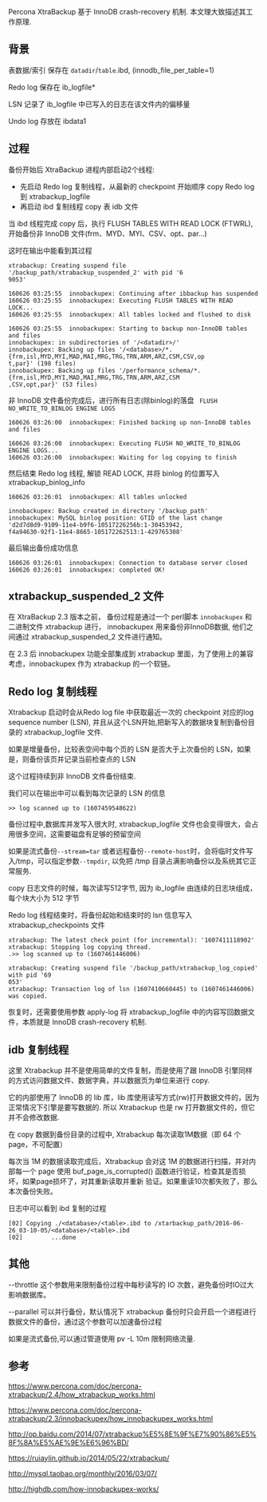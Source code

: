 Percona XtraBackup 基于 InnoDB crash-recovery 机制. 本文理大致描述其工作原理.

背景
---------
表数据/索引 保存在 `datadir`/`table`.ibd, (innodb_file_per_table=1)

Redo log 保存在 ib_logfile*

LSN 记录了 ib_logfile 中已写入的日志在该文件内的偏移量

Undo log 存放在 ibdata1

过程
-------
备份开始后 XtraBackup 进程内部启动2个线程:
* 先启动 Redo log 复制线程，从最新的 checkpoint 开始顺序 copy Redo log 到 xtrabackup_logfile
* 再启动 ibd 复制线程 copy 表 idb 文件

当 ibd 线程完成 copy 后，执行 FLUSH TABLES WITH READ LOCK (FTWRL), 开始备份非 InnoDB 文件(frm、MYD、MYI、CSV、opt、par...)

这时在输出中能看到其过程
```
xtrabackup: Creating suspend file '/backup_path/xtrabackup_suspended_2' with pid '6
9053'

160626 03:25:55  innobackupex: Continuing after ibbackup has suspended
160626 03:25:55  innobackupex: Executing FLUSH TABLES WITH READ LOCK...
160626 03:25:55  innobackupex: All tables locked and flushed to disk

160626 03:25:55  innobackupex: Starting to backup non-InnoDB tables and files
innobackupex: in subdirectories of '/<datadir>/'
innobackupex: Backing up files '/<database>/*.{frm,isl,MYD,MYI,MAD,MAI,MRG,TRG,TRN,ARM,ARZ,CSM,CSV,op
t,par}' (198 files)
innobackupex: Backing up files '/performance_schema/*.{frm,isl,MYD,MYI,MAD,MAI,MRG,TRG,TRN,ARM,ARZ,CSM
,CSV,opt,par}' (53 files)
```

非 InnoDB 文件备份完成后，进行所有日志(除binlog)的落盘 ` FLUSH NO_WRITE_TO_BINLOG ENGINE LOGS`
```
160626 03:26:00  innobackupex: Finished backing up non-InnoDB tables and files

160626 03:26:00  innobackupex: Executing FLUSH NO_WRITE_TO_BINLOG ENGINE LOGS...
160626 03:26:00  innobackupex: Waiting for log copying to finish
```

然后结束 Redo log 线程, 解锁 READ LOCK, 并将 binlog 的位置写入 xtrabackup_binlog_info
```
160626 03:26:01  innobackupex: All tables unlocked

innobackupex: Backup created in directory '/backup_path'
innobackupex: MySQL binlog position: GTID of the last change 'd2d7d8d9-9109-11e4-b9f6-10517226256b:1-30453942,
f4a94630-92f1-11e4-8665-105172262513:1-429765308'
```

最后输出备份成功信息
```
160626 03:26:01  innobackupex: Connection to database server closed
160626 03:26:01  innobackupex: completed OK!
```

xtrabackup_suspended_2 文件
------------------
在 XtraBackup 2.3 版本之前， 备份过程是通过一个 perl脚本 `innobackupex` 和 二进制文件 xtrabackup 进行，
innobackupex 用来备份非InnoDB数据, 他们之间通过 xtrabackup_suspended_2 文件进行通知。

在 2.3 后 innobackupex 功能全部集成到 xtrabackup 里面，为了使用上的兼容考虑，innobackupex 作为 xtrabackup 的一个软链。

Redo log 复制线程
-------
Xtrabackup 启动时会从Redo log file 中获取最近一次的 checkpoint 对应的log sequence number (LSN),
并且从这个LSN开始,把新写入的数据块复制到备份目录的 xtrabackup_logfile 文件.

如果是增量备份，比较表空间中每个页的 LSN 是否大于上次备份的 LSN，如果是，则备份该页并记录当前检查点的 LSN

这个过程持续到非 InnoDB 文件备份结束.

我们可以在输出中可以看到每次记录的 LSN 的信息
```
>> log scanned up to (1607459548622)
```


备份过程中,数据库并发写入很大时, xtrabackup_logfile 文件也会变得很大，会占用很多空间，这需要磁盘有足够的预留空间

如果是流式备份`--stream=tar` 或者远程备份`--remote-host`时，会将临时文件写入/tmp，可以指定参数`--tmpdir`,
以免把 /tmp 目录占满影响备份以及系统其它正常服务.

copy 日志文件的时候，每次读写512字节, 因为 ib_logfile 由连续的日志块组成，每个块大小为 512 字节

Redo log 线程结束时，将备份起始和结束时的 lsn 信息写入 xtrabackup_checkpoints 文件
```
xtrabackup: The latest check point (for incremental): '1607411118902'
xtrabackup: Stopping log copying thread.
.>> log scanned up to (1607461446006)

xtrabackup: Creating suspend file '/backup_path/xtrabackup_log_copied' with pid '69
053'
xtrabackup: Transaction log of lsn (1607410660445) to (1607461446006) was copied.
```

恢复时，还需要使用参数 apply-log 将 xtrabackup_logfile 中的内容写回数据文件，本质就是 InnoDB crash-recovery 机制.

idb 复制线程
--------
这里 Xtrabackup 并不是使用简单的文件复制，而是使用了跟 InnoDB 引擎同样的方式访问数据文件、数据字典，并以数据页为单位来进行 copy.

它的内部使用了 InnoDB 的 lib 库，lib 库使用读写方式(rw)打开数据文件的，因为正常情况下引擎是要写数据的.
所以 Xtrabackup 也是 rw 打开数据文件的，但它并不会修改数据.

在 copy 数据到备份目录的过程中, Xtrabackup 每次读取1M数据（即 64 个 page，不可配置）

每次当 1M 的数据读取完成后，Xtrabackup 会对这 1M 的数据进行扫描，并对内部每一个
page 使用 buf_page_is_corrupted() 函数进行验证，检查其是否损坏，如果page损坏了，对其重新读取并重新
验证。如果重读10次都失败了，那么本次备份失败。


日志中可以看到 ibd 复制的过程
```
[02] Copying ./<database>/<table>.ibd to /xtarbackup_path/2016-06-26_03-10-05/<database>/<table>.ibd
[02]        ...done
```


其他
----

--throttle 这个参数用来限制备份过程中每秒读写的 IO 次数，避免备份时IO过大影响数据库。

--parallel 可以并行备份，默认情况下 xtrabackup 备份时只会开启一个进程进行数据文件的备份，通过这个参数可以加速备份过程


如果是流式备份,可以通过管道使用 pv -L 10m 限制网络流量.

参考
----
https://www.percona.com/doc/percona-xtrabackup/2.4/how_xtrabackup_works.html

https://www.percona.com/doc/percona-xtrabackup/2.3/innobackupex/how_innobackupex_works.html

http://op.baidu.com/2014/07/xtrabackup%E5%8E%9F%E7%90%86%E5%8F%8A%E5%AE%9E%E6%96%BD/

https://ruiaylin.github.io/2014/05/22/xtrabackup/

http://mysql.taobao.org/monthly/2016/03/07/

http://highdb.com/how-innobackupex-works/
